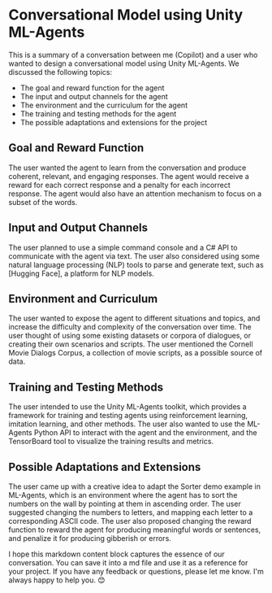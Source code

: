 # Conversational Model using Unity ML-Agents

This is a summary of a conversation between me (Copilot) and a user who wanted to design a conversational model using Unity ML-Agents. We discussed the following topics:

- The goal and reward function for the agent
- The input and output channels for the agent
- The environment and the curriculum for the agent
- The training and testing methods for the agent
- The possible adaptations and extensions for the project

## Goal and Reward Function

The user wanted the agent to learn from the conversation and produce coherent, relevant, and engaging responses. The agent would receive a reward for each correct response and a penalty for each incorrect response. The agent would also have an attention mechanism to focus on a subset of the words.

## Input and Output Channels

The user planned to use a simple command console and a C# API to communicate with the agent via text. The user also considered using some natural language processing (NLP) tools to parse and generate text, such as [Hugging Face], a platform for NLP models.

## Environment and Curriculum

The user wanted to expose the agent to different situations and topics, and increase the difficulty and complexity of the conversation over time. The user thought of using some existing datasets or corpora of dialogues, or creating their own scenarios and scripts. The user mentioned the Cornell Movie Dialogs Corpus, a collection of movie scripts, as a possible source of data.

## Training and Testing Methods

The user intended to use the Unity ML-Agents toolkit, which provides a framework for training and testing agents using reinforcement learning, imitation learning, and other methods. The user also wanted to use the ML-Agents Python API to interact with the agent and the environment, and the TensorBoard tool to visualize the training results and metrics.

## Possible Adaptations and Extensions

The user came up with a creative idea to adapt the Sorter demo example in ML-Agents, which is an environment where the agent has to sort the numbers on the wall by pointing at them in ascending order. The user suggested changing the numbers to letters, and mapping each letter to a corresponding ASCII code. The user also proposed changing the reward function to reward the agent for producing meaningful words or sentences, and penalize it for producing gibberish or errors.

I hope this markdown content block captures the essence of our conversation. You can save it into a md file and use it as a reference for your project. If you have any feedback or questions, please let me know. I'm always happy to help you. 😊

